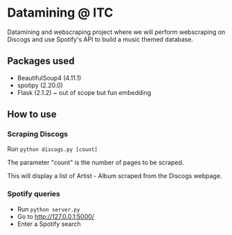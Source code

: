 # Datamining @ ITC
Datamining and webscraping project where we will perform webscraping on Discogs and use Spotify's API to build a music themed database.

## Packages used
- BeautifulSoup4 (4.11.1)
- spotipy (2.20.0)
- Flask (2.1.2) ~ out of scope but fun embedding

## How to use

### Scraping Discogs

Run `python discogs.py [count]`

The parameter "count" is the number of pages to be scraped.

This will display a list of Artist - Album scraped from the Discogs webpage.

### Spotify queries

- Run `python server.py` 
- Go to http://127.0.0.1:5000/
- Enter a Spotify search